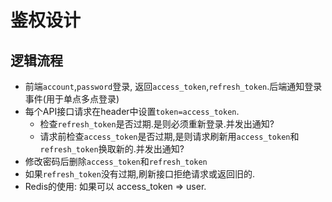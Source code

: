# 鉴权设计

## 逻辑流程

- 前端`account`,`password`登录, 返回`access_token`,`refresh_token`.后端通知登录事件(用于单点多点登录)
- 每个API接口请求在header中设置`token=access_token`.
  - 检查`refresh_token`是否过期.是则必须重新登录.并发出通知?
  - 请求前检查`access_token`是否过期,是则请求刷新用`access_token`和`refresh_token`换取新的.并发出通知?
- 修改密码后删除`access_token`和`refresh_token`
- 如果`refresh_token`没有过期,刷新接口拒绝请求或返回旧的.
- Redis的使用: 如果可以 access_token => user.